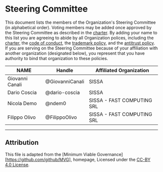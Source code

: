 # Steering Committee

This document lists the members of the Organization's Steering Committee (in alphabetical order). Voting members may be added once approved by the Steering Committee as described in the [charter](github.com/mathLab/PINA/blob/master/CHARTER.md). By adding your name to this list you are agreeing to abide by all Organization polices, including the [charter](github.com/mathLab/PINA/blob/master/CHARTER.md), the [code of conduct](https://github.com/mathLab/PINA/blob/master/CODE_OF_CONDUCT.md), the [trademark policy](https://github.com/mathLab/PINA/blob/master/TRADEMARKS.md), and the [antitrust policy](https://github.com/mathLab/PINA/blob/master/ANTITRUST.md). If you are serving on the Steering Committee because of your affiliation with another organization (designated below), you represent that you have authority to bind that organization to these policies.

| **NAME**         | **Handle**         | **Affiliated Organization** |
| ------------     | ------------       | --------------------------- |
| Giovanni Canali  | @GiovanniCanali    |            SISSA            |
| Dario Coscia     | @dario-coscia      |            SISSA            |
| Nicola Demo      | @ndem0             | SISSA - FAST COMPUTING SRL  |
| Filippo Olivo    | @FilippoOlivo      | SISSA - FAST COMPUTING SRL  |

---
## Attribution
This file is adapted from the [Minimum Viable Governance][https://github.com/github/MVG],
homepage, Licensed under the [CC-BY 4.0 License](https://creativecommons.org/licenses/by/4.0/).
